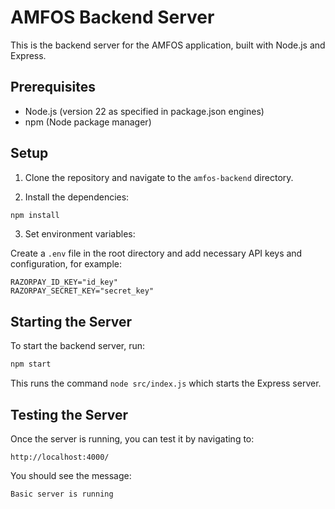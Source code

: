 # AMFOS Backend Server

This is the backend server for the AMFOS application, built with Node.js and Express.

## Prerequisites

- Node.js (version 22 as specified in package.json engines)
- npm (Node package manager)

## Setup

1. Clone the repository and navigate to the `amfos-backend` directory.

2. Install the dependencies:

```bash
npm install
```

3. Set environment variables:

Create a `.env` file in the root directory and add necessary API keys and configuration, for example:

```
RAZORPAY_ID_KEY="id_key"
RAZORPAY_SECRET_KEY="secret_key"
```

## Starting the Server

To start the backend server, run:

```bash
npm start
```

This runs the command `node src/index.js` which starts the Express server.

## Testing the Server

Once the server is running, you can test it by navigating to:

```
http://localhost:4000/
```

You should see the message:

```
Basic server is running
```

